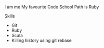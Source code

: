 I am me
My favourite Code School Path is Ruby

Skills
* Git
* Ruby
* Scala
* Killing history using git rebase
